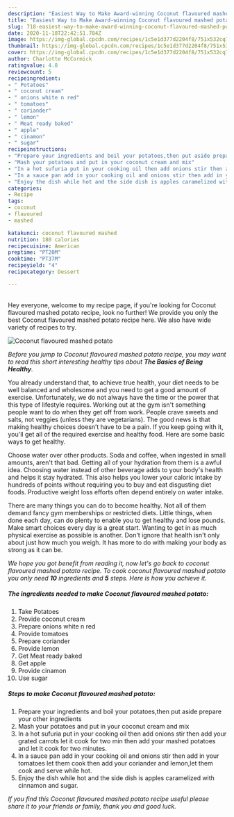 ```yaml
---
description: "Easiest Way to Make Award-winning Coconut flavoured mashed potato"
title: "Easiest Way to Make Award-winning Coconut flavoured mashed potato"
slug: 718-easiest-way-to-make-award-winning-coconut-flavoured-mashed-potato
date: 2020-11-18T22:42:51.784Z
image: https://img-global.cpcdn.com/recipes/1c5e1d377d2204f8/751x532cq70/coconut-flavoured-mashed-potato-recipe-main-photo.jpg
thumbnail: https://img-global.cpcdn.com/recipes/1c5e1d377d2204f8/751x532cq70/coconut-flavoured-mashed-potato-recipe-main-photo.jpg
cover: https://img-global.cpcdn.com/recipes/1c5e1d377d2204f8/751x532cq70/coconut-flavoured-mashed-potato-recipe-main-photo.jpg
author: Charlotte McCormick
ratingvalue: 4.8
reviewcount: 5
recipeingredient:
- " Potatoes"
- " coconut cream"
- " onions white n red"
- " tomatoes"
- " coriander"
- " lemon"
- " Meat ready baked"
- " apple"
- " cinamon"
- " sugar"
recipeinstructions:
- "Prepare your ingredients and boil your potatoes,then put aside prepare your other ingredients"
- "Mash your potatoes and put in your coconut cream and mix"
- "In a hot sufuria put in your cooking oil then add onions stir then add your grated carrots let it cook for two min then add your mashed potatoes and let it cook for two minutes."
- "In a sauce pan add in your cooking oil and onions stir then add in your tomatoes let them cook then add your coriander and lemon,let them cook and serve while hot."
- "Enjoy the dish while hot and the side dish is apples caramelized with cinnamon and sugar."
categories:
- Recipe
tags:
- coconut
- flavoured
- mashed

katakunci: coconut flavoured mashed 
nutrition: 180 calories
recipecuisine: American
preptime: "PT20M"
cooktime: "PT37M"
recipeyield: "4"
recipecategory: Dessert

---
```

<br>
Hey everyone, welcome to my recipe page, if you're looking for Coconut flavoured mashed potato recipe, look no further! We provide you only the best Coconut flavoured mashed potato recipe here. We also have wide variety of recipes to try.
<br>


![Coconut flavoured mashed potato](https://img-global.cpcdn.com/recipes/1c5e1d377d2204f8/751x532cq70/coconut-flavoured-mashed-potato-recipe-main-photo.jpg)

<i>Before you jump to Coconut flavoured mashed potato recipe, you may want to read this short interesting healthy tips about <strong>The Basics of Being Healthy</strong>.</i>

You already understand that, to achieve true health, your diet needs to be well balanced and wholesome and you need to get a good amount of exercise. Unfortunately, we do not always have the time or the power that this type of lifestyle requires. Working out at the gym isn't something people want to do when they get off from work. People crave sweets and salts, not veggies (unless they are vegetarians). The good news is that making healthy choices doesn’t have to be a pain. If you keep going with it, you'll get all of the required exercise and healthy food. Here are some basic ways to get healthy.

Choose water over other products. Soda and coffee, when ingested in small amounts, aren't that bad. Getting all of your hydration from them is a awful idea. Choosing water instead of other beverage adds to your body's health and helps it stay hydrated. This also helps you lower your caloric intake by hundreds of points without requiring you to buy and eat disgusting diet foods. Productive weight loss efforts often depend entirely on water intake.

There are many things you can do to become healthy. Not all of them demand fancy gym memberships or restricted diets. Little things, when done each day, can do plenty to enable you to get healthy and lose pounds. Make smart choices every day is a great start. Wanting to get in as much physical exercise as possible is another. Don't ignore that health isn't only about just how much you weigh. It has more to do with making your body as strong as it can be. 


<i>We hope you got benefit from reading it, now let's go back to coconut flavoured mashed potato recipe. To cook coconut flavoured mashed potato you only need <strong>10</strong> ingredients and <strong>5</strong> steps. Here is how you achieve it.
</i>

##### The ingredients needed to make Coconut flavoured mashed potato:

1. Take  Potatoes
1. Provide  coconut cream
1. Prepare  onions white n red
1. Provide  tomatoes
1. Prepare  coriander
1. Provide  lemon
1. Get  Meat ready baked
1. Get  apple
1. Provide  cinamon
1. Use  sugar


##### Steps to make Coconut flavoured mashed potato:

1. Prepare your ingredients and boil your potatoes,then put aside prepare your other ingredients
1. Mash your potatoes and put in your coconut cream and mix
1. In a hot sufuria put in your cooking oil then add onions stir then add your grated carrots let it cook for two min then add your mashed potatoes and let it cook for two minutes.
1. In a sauce pan add in your cooking oil and onions stir then add in your tomatoes let them cook then add your coriander and lemon,let them cook and serve while hot.
1. Enjoy the dish while hot and the side dish is apples caramelized with cinnamon and sugar.


<i>If you find this Coconut flavoured mashed potato recipe useful please share it to your friends or family, thank you and good luck.</i>
